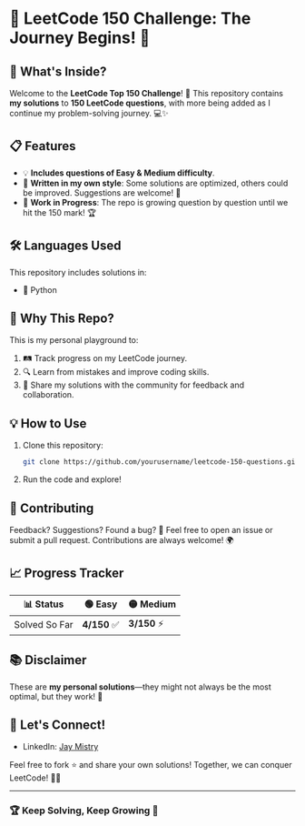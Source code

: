 # 🚀 LeetCode 150 Challenge: The Journey Begins! 🌟

## 🧩 What's Inside?
Welcome to the **LeetCode Top 150 Challenge**! 🎯 This repository contains **my solutions** to **150 LeetCode questions**, with more being added as I continue my problem-solving journey. 💻✨

## 📋 Features
- 💡 **Includes questions of Easy & Medium difficulty**.
- 🧠 **Written in my own style**: Some solutions are optimized, others could be improved. Suggestions are welcome! 🤝
- 🔄 **Work in Progress**: The repo is growing question by question until we hit the 150 mark! 🏆

## 🛠️ Languages Used
This repository includes solutions in:
- 🐍 Python

## 🌟 Why This Repo?
This is my personal playground to:
1. 🛤️ Track progress on my LeetCode journey.
2. 🔍 Learn from mistakes and improve coding skills.
3. 🎉 Share my solutions with the community for feedback and collaboration.

## 💡 How to Use
1. Clone this repository:
   ```bash
   git clone https://github.com/yourusername/leetcode-150-questions.git
   ```
2. Run the code and explore!

## 📝 Contributing
Feedback? Suggestions? Found a bug? 🐞
Feel free to open an issue or submit a pull request. Contributions are always welcome! 🌍

## 📈 Progress Tracker
| 📊 Status   | 🟢 Easy | 🟡 Medium |
|-------------|---------|-----------|
| Solved So Far | **4/150** ✅ | **3/150** ⚡ |

## 📚 Disclaimer
These are **my personal solutions**—they might not always be the most optimal, but they work! 🌟

## 🎉 Let's Connect!
- LinkedIn: [Jay Mistry](https://www.linkedin.com/in/jay-mistry-15a5091b0/)

Feel free to fork ⭐ and share your own solutions! Together, we can conquer LeetCode! 💪🔥

---

### 🏆 Keep Solving, Keep Growing 🌱
